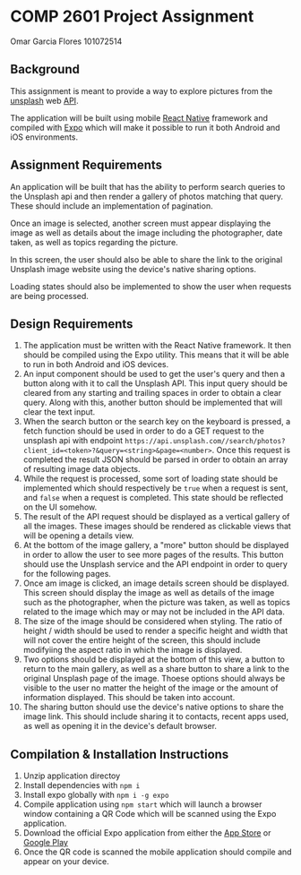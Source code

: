 # COMP 2601 Project Assignment

Omar Garcia Flores 101072514

## Background

This assignment is meant to provide a way to explore pictures from the [unsplash](https://unsplash.com) web [API](https://unsplash.com/developers).

The application will be built using mobile [React Native](https://reactnative.dev/) framework and compiled with [Expo](https://expo.io/) which will make it possible to run it both Android and iOS environments.

## Assignment Requirements

An application will be built that has the ability to perform search queries to the Unsplash api and then render a gallery of photos matching that query. These should include an implementation of pagination.

Once an image is selected, another screen must appear displaying the image as well as details about the image including the photographer, date taken, as well as topics regarding the picture.

In this screen, the user should also be able to share the link to the original Unsplash image website using the device's native sharing options.

Loading states should also be implemented to show the user when requests are being processed.

## Design Requirements

1. The application must be written with the React Native framework. It then should be compiled using the Expo utility. This means that it will be able to run in both Android and iOS devices.
2. An input component should be used to get the user's query and then a button along with it to call the Unsplash API. This input query should be cleared from any starting and trailing spaces in order to obtain a clear query. Along with this, another button should be implemented that will clear the text input.
3. When the search button or the search key on the keyboard is pressed, a fetch function should be used in order to do a GET request to the unsplash api with endpoint `https://api.unsplash.com//search/photos?client_id=<token>?&query=<string>&page=<number>`. Once this request is completed the result JSON should be parsed in order to obtain an array of resulting image data objects.
4. While the request is processed, some sort of loading state should be implemented which should respectively be `true` when a request is sent, and `false` when a request is completed. This state should be reflected on the UI somehow.
5. The result of the API request should be displayed as a vertical gallery of all the images. These images should be rendered as clickable views that will be opening a details view.
6. At the bottom of the image gallery, a "more" button should be displayed in order to allow the user to see more pages of the results. This button should use the Unsplash service and the API endpoint in order to query for the following pages.
7. Once am image is clicked, an image details screen should be displayed. This screen should display the image as well as details of the image such as the photographer, when the picture was taken, as well as topics related to the image which may or may not be included in the API data.
8. The size of the image should be considered when styling. The ratio of height / width should be used to render a specific height and width that will not cover the entire height of the screen, this should include modifyiing the aspect ratio in which the image is displayed.
9. Two options should be displayed at the bottom of this view, a button to return to the main gallery, as well as a share button to share a link to the original Unsplash page of the image. Thoese options should always be visible to the user no matter the height of the image or the amount of information displayed. This should be taken into account.
10. The sharing button should use the device's native options to share the image link. This should include sharing it to contacts, recent apps used, as well as opening it in the device's default browser.

## Compilation & Installation Instructions

1. Unzip application directoy
2. Install dependencies with `npm i`
3. Install expo globally with `npm i -g expo`
4. Compile application using `npm start` which will launch a browser window containing a QR Code which will be scanned using the Expo application.
5. Download the official Expo application from either the [App Store](https://apps.apple.com/ca/app/expo-go/id982107779) or [Google Play](https://play.google.com/store/apps/details?id=host.exp.exponent&hl=en_CA&gl=US)
6. Once the QR code is scanned the mobile application should compile and appear on your device.

